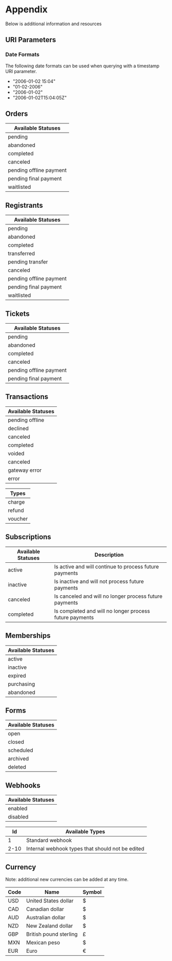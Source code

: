 # Appendix

Below is additional information and resources

## URI Parameters

### Date Formats

The following date formats can be used when querying with a timestamp URI parameter.

- "2006-01-02 15:04"
- "01-02-2006"
- "2006-01-02"
- "2006-01-02T15:04:05Z"

## Orders

| Available Statuses
| -----------------------
| pending
| abandoned
| completed
| canceled
| pending offline payment
| pending final payment
| waitlisted

## Registrants

| Available Statuses
| -----------------------
| pending
| abandoned
| completed
| transferred
| pending transfer
| canceled
| pending offline payment
| pending final payment
| waitlisted

## Tickets

| Available Statuses
| -----------------------
| pending
| abandoned
| completed
| canceled
| pending offline payment
| pending final payment

## Transactions

| Available Statuses
| ------------------
| pending offline
| declined
| canceled
| completed
| voided
| canceled
| gateway error
| error

| Types
| ------------------
| charge
| refund
| voucher

## Subscriptions

Available Statuses | Description
------------------ | -------------------------------------------------------
active             | Is active and will continue to process future payments
inactive           | Is inactive and will not process future payments
canceled           | Is canceled and will no longer process future payments
completed          | Is completed and will no longer process future payments

## Memberships

| Available Statuses
| ------------------
| active
| inactive
| expired
| purchasing
| abandoned

## Forms

| Available Statuses
| ------------------
| open
| closed
| scheduled
| archived
| deleted

## Webhooks

| Available Statuses
| ------------------
| enabled
| disabled

Id   | Available Types
---- | ------------------------------------------------
1    | Standard webhook
2-10 | Internal webhook types that should not be edited

## Currency

Note: additional new currencies can be added at any time.

Code | Name                                    | Symbol
---- | --------------------------------------- | ------
USD  | United States dollar                    | $
CAD  | Canadian dollar                         | $
AUD  | Australian dollar                       | $
NZD  | New Zealand dollar                      | $
GBP  | British pound sterling                  | £
MXN  | Mexican peso                            | $
EUR  | Euro                                    | €
